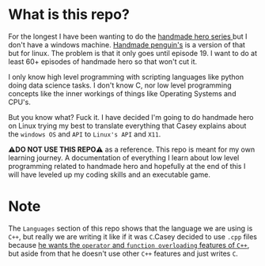 # What is this repo?

For the longest I have been wanting to do the [handmade hero series ](https://guide.handmadehero.org/code/) but I don't have a windows machine. [Handmade penguin's](https://davidgow.net/handmadepenguin/) is a version of that but for linux. The problem is that it only goes until episode 19. I want to do at least 60+ episodes of handmade hero so that won't cut it.

I only know high level programming with scripting languages like python doing data science tasks. I don't know C, nor low level programming concepts like the inner workings of things like Operating Systems and CPU's.

But you know what? Fuck it. I have decided I'm going to do handmade hero on Linux trying my best to translate everything that Casey explains about the `windows OS` and `API` to `Linux's API` and `X11`.

⚠️**DO NOT USE THIS REPO**⚠️ as a reference. This repo is meant for my own learning journey. A documentation of everything I learn about low level programming related to handmade hero and hopefully at the end of this I will have leveled up my coding skills and an executable game.

# Note

The `Languages` section of this repo shows that the language we are using is `C++`, but really we are writing it like if it was `C`.Casey decided to use `.cpp` files because [he wants the `operator` and `function overloading` features of `C++`](https://www.youtube.com/watch?v=uxbJo5DDpWY&t=3840), but aside from that he doesn't use other `C++` features and just writes `C`.
